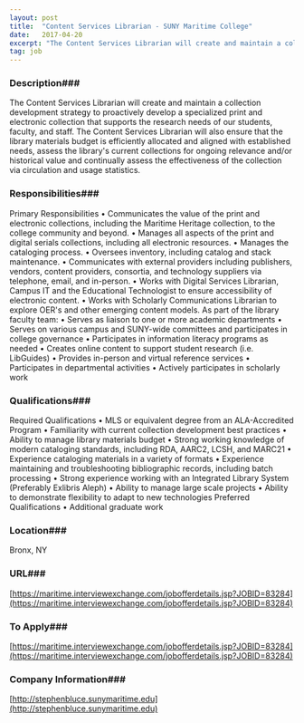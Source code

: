 ```yaml
---
layout: post
title:  "Content Services Librarian - SUNY Maritime College"
date:   2017-04-20
excerpt: "The Content Services Librarian will create and maintain a collection development strategy to proactively develop a specialized print and electronic collection that supports the research needs of our students, faculty, and staff. The Content Services Librarian will also ensure that the library materials budget is efficiently allocated and aligned with..."
tag: job
---
```


### Description###

The Content Services Librarian will create and maintain a collection development strategy to proactively develop a specialized print and electronic collection that supports the research needs of our students, faculty, and staff. The Content Services Librarian will also ensure that the library materials budget is efficiently allocated and aligned with established needs, assess the library's current collections for ongoing relevance and/or historical value and continually assess the effectiveness of the collection via circulation and usage statistics.


### Responsibilities###

Primary Responsibilities
•	Communicates the value of the print and electronic collections, including the Maritime Heritage collection, to the college community and beyond.
•	Manages all aspects of the print and digital serials collections, including all electronic resources.
•	Manages the cataloging process.
•	Oversees inventory, including catalog and stack maintenance.
•	Communicates with external providers including publishers, vendors, content providers, consortia, and technology suppliers via telephone, email, and in-person.
•	Works with Digital Services Librarian, Campus IT and the Educational Technologist to ensure accessibility of electronic content.
•	Works with Scholarly Communications Librarian to explore OER's and other emerging content models.
As part of the library faculty team:
•	Serves as liaison to one or more academic departments
•	Serves on various campus and SUNY-wide committees and participates in college governance
•	Participates in information literacy programs as needed
•	Creates online content to support student research (i.e. LibGuides)
•	Provides in-person and virtual reference services
•	Participates in departmental activities
•	Actively participates in scholarly work



### Qualifications###

Required Qualifications
•	MLS or equivalent degree from an ALA-Accredited Program
•	Familiarity with current collection development best practices
•	Ability to manage library materials budget
•	Strong working knowledge of modern cataloging standards, including RDA, AARC2, LCSH, and MARC21
•	Experience cataloging materials in a variety of formats
•	Experience maintaining and troubleshooting bibliographic records, including batch processing
•	Strong experience working with an Integrated Library System (Preferably Exlibris Aleph)
•	Ability to manage large scale projects
•	Ability to demonstrate flexibility to adapt to new technologies
Preferred Qualifications
•	Additional graduate work





### Location###

Bronx, NY


### URL###

[https://maritime.interviewexchange.com/jobofferdetails.jsp?JOBID=83284](https://maritime.interviewexchange.com/jobofferdetails.jsp?JOBID=83284)

### To Apply###

[https://maritime.interviewexchange.com/jobofferdetails.jsp?JOBID=83284](https://maritime.interviewexchange.com/jobofferdetails.jsp?JOBID=83284)


### Company Information###

[http://stephenbluce.sunymaritime.edu](http://stephenbluce.sunymaritime.edu)




